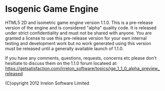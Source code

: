 # Isogenic Game Engine
HTML5 2D and isometric game engine version 1.1.0. This is a pre-release version of the engine and is considered "alpha"
quality code. It is released under strict confidentiality and must not be shared with anyone. You are granted a license
to use this pre-release version for your own internal testing and development work but no work generated using this
version must be released until a generally available launch of 1.1.0.

If you have any comments, questions, requests, concerns etc please don't hesitiate to discuss them on the 1.1.0 forum
locateed at: https://getsatisfaction.com/irrelon_software/topics/ige_1_1_0_alpha_preview_released

(C)opyright 2012 Irrelon Software Limited